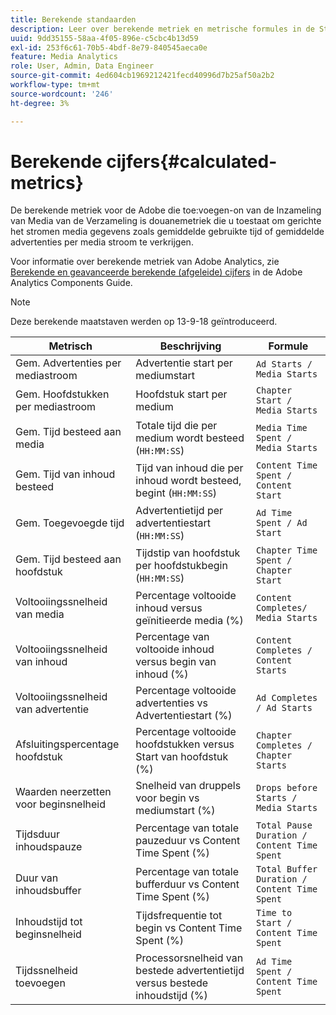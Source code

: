 ```yaml
---
title: Berekende standaarden
description: Leer over berekende metriek en metrische formules in de Streaming Invoegsel van de Inzameling van Media.
uuid: 9dd35155-58aa-4f05-896e-c5cbc4b13d59
exl-id: 253f6c61-70b5-4bdf-8e79-840545aeca0e
feature: Media Analytics
role: User, Admin, Data Engineer
source-git-commit: 4ed604cb1969212421fecd40996d7b25af50a2b2
workflow-type: tm+mt
source-wordcount: '246'
ht-degree: 3%

---
```


# Berekende cijfers{#calculated-metrics}

De berekende metriek voor de Adobe die toe:voegen-on van de Inzameling van Media van de Verzameling is douanemetriek die u toestaat om gerichte het stromen media gegevens zoals gemiddelde gebruikte tijd of gemiddelde advertenties per media stroom te verkrijgen.

Voor informatie over berekende metriek van Adobe Analytics, zie [Berekende en geavanceerde berekende (afgeleide) cijfers](https://experienceleague.adobe.com/docs/analytics/components/calculated-metrics/cm-overview.html?lang=en) in de Adobe Analytics Components Guide.

>[!NOTE]
>
>Deze berekende maatstaven werden op 13-9-18 geïntroduceerd.

| Metrisch | Beschrijving | Formule |
|---|---|---|
| Gem. Advertenties per mediastroom | Advertentie start per mediumstart | `Ad Starts / Media Starts` |
| Gem. Hoofdstukken per mediastroom | Hoofdstuk start per medium | `Chapter Start / Media Starts` |
| Gem. Tijd besteed aan media | Totale tijd die per medium wordt besteed (`HH:MM:SS`) | `Media Time Spent / Media Starts` |
| Gem. Tijd van inhoud besteed | Tijd van inhoud die per inhoud wordt besteed, begint (`HH:MM:SS`) | `Content Time Spent / Content Start` |
| Gem. Toegevoegde tijd | Advertentietijd per advertentiestart (`HH:MM:SS`) | `Ad Time Spent / Ad Start` |
| Gem. Tijd besteed aan hoofdstuk | Tijdstip van hoofdstuk per hoofdstukbegin (`HH:MM:SS`) | `Chapter Time Spent / Chapter Start` |
| Voltooiingssnelheid van media | Percentage voltooide inhoud versus geïnitieerde media (%) | `Content Completes/ Media Starts` |
| Voltooiingssnelheid van inhoud | Percentage van voltooide inhoud versus begin van inhoud (%) | `Content Completes / Content Starts` |
| Voltooiingssnelheid van advertentie | Percentage voltooide advertenties vs Advertentiestart (%) | `Ad Completes / Ad Starts` |
| Afsluitingspercentage hoofdstuk | Percentage voltooide hoofdstukken versus Start van hoofdstuk (%) | `Chapter Completes / Chapter Starts` |
| Waarden neerzetten voor beginsnelheid | Snelheid van druppels voor begin vs mediumstart (%) | `Drops before Starts / Media Starts` |
| Tijdsduur inhoudspauze | Percentage van totale pauzeduur vs Content Time Spent (%) | `Total Pause Duration / Content Time Spent` |
| Duur van inhoudsbuffer | Percentage van totale bufferduur vs Content Time Spent (%) | `Total Buffer Duration / Content Time Spent` |
| Inhoudstijd tot beginsnelheid | Tijdsfrequentie tot begin vs Content Time Spent (%) | `Time to Start / Content Time Spent` |
| Tijdssnelheid toevoegen | Processorsnelheid van bestede advertentietijd versus bestede inhoudstijd (%) | `Ad Time Spent / Content Time Spent` |
